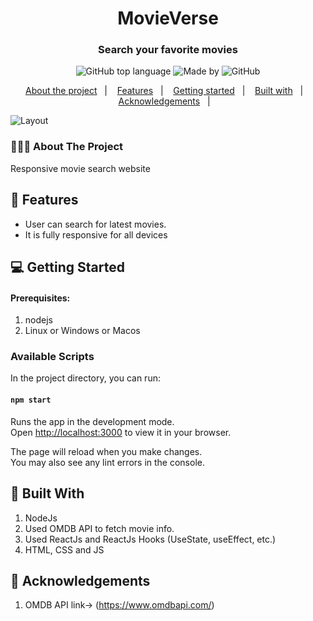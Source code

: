 
<h1 align="center">
	MovieVerse
</h1>

<h3 align="center">
  Search your favorite movies
</h3>
<p align="center">
  <img alt="GitHub top language" src="https://img.shields.io/badge/language-ReactJS-brightgreen">

  <a>
	  <img alt="Made by" src="https://img.shields.io/badge/made%20by-Abhishek%20Gaikwad-blueviolet">
  </a>

  <img alt="GitHub" src="https://img.shields.io/github/license/EliasGcf/readme-template">
</p>

<p align="center">
  <a href="#-about-the-project">About the project</a>&nbsp;&nbsp;&nbsp;|&nbsp;&nbsp;&nbsp;
  <a href="#-features">Features</a>&nbsp;&nbsp;&nbsp;|&nbsp;&nbsp;&nbsp;
  <a href="#-getting-started">Getting started</a>&nbsp;&nbsp;&nbsp;|&nbsp;&nbsp;&nbsp;
  <a href="#-built-with">Built with</a>&nbsp;&nbsp;&nbsp;|&nbsp;&nbsp;&nbsp;
  <a href="#-acknowledgements">Acknowledgements</a>&nbsp;&nbsp;&nbsp;|&nbsp;&nbsp;&nbsp;
</p>

<img alt="Layout" src="screenshots/test_function_1.png">

### 👨🏻‍💻 About The Project
Responsive movie search website

## 🌟 Features

-   User can search for latest movies.
-   It is fully responsive for all devices


## 💻 Getting Started

#### Prerequisites:

1. nodejs
2. Linux or Windows or Macos

### Available Scripts

In the project directory, you can run:

#### `npm start`

Runs the app in the development mode.\
Open [http://localhost:3000](http://localhost:3000) to view it in your browser.

The page will reload when you make changes.\
You may also see any lint errors in the console.

## 🚀 Built With
1. NodeJs
2. Used OMDB API to fetch movie info.
3. Used ReactJs and ReactJs Hooks (UseState, useEffect, etc.)
4. HTML, CSS and JS


## 📝 Acknowledgements

1. OMDB API link-> (https://www.omdbapi.com/)
